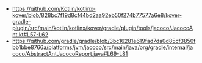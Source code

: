 * https://github.com/Kotlin/kotlinx-kover/blob/828bc7f19d8cf44bd2aa92eb50f274b77577a6e8/kover-gradle-plugin/src/main/kotlin/kotlinx/kover/gradle/plugin/tools/jacoco/JacocoAnt.kt#L57-L62
* https://github.com/gradle/gradle/blob/3bc16281e619fad7da0d85cf3850fbb1bbe8766a/platforms/jvm/jacoco/src/main/java/org/gradle/internal/jacoco/AbstractAntJacocoReport.java#L69-L81
